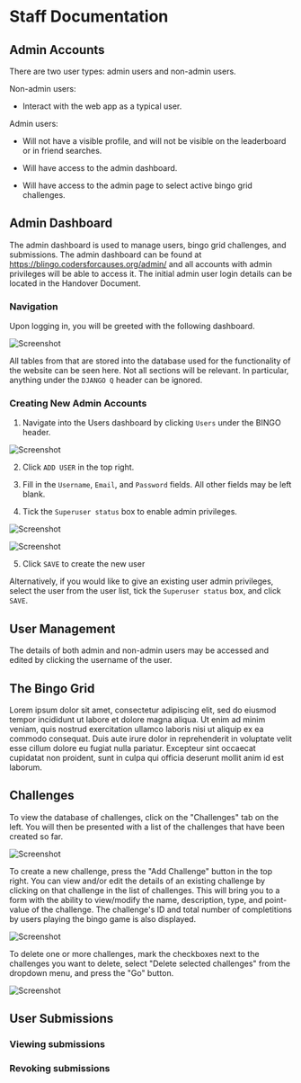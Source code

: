 # Staff Documentation

## Admin Accounts

There are two user types: admin users and non-admin users.

Non-admin users:

* Interact with the web app as a typical user.

Admin users:

* Will not have a visible profile, and will not be visible on the leaderboard or in friend searches.

* Will have access to the admin dashboard.

* Will have access to the admin page to select active bingo grid challenges.

## Admin Dashboard

The admin dashboard is used to manage users, bingo grid challenges, and submissions. The admin dashboard can be found at https://blingo.codersforcauses.org/admin/ and all accounts with admin privileges will be able to access it. The initial admin user login details can be located in the Handover Document.

### Navigation

Upon logging in, you will be greeted with the following dashboard.

![Screenshot](img/admin-dashboard-overview.png)

All tables from that are stored into the database used for the functionality of the website can be seen here. Not all sections will be relevant. In particular, anything under the `DJANGO Q` header can be ignored.

### Creating New Admin Accounts

1. Navigate into the Users dashboard by clicking `Users` under the BINGO header.

![Screenshot](img/create-new-admin.png)

2. Click `ADD USER` in the top right.

3. Fill in the `Username`, `Email`, and `Password` fields. All other fields may be left blank.

4. Tick the `Superuser status` box to enable admin privileges.

![Screenshot](img/new-admin-fields-1.png)

![Screenshot](img/new-admin-fields-2.png)

5. Click `SAVE` to create the new user

Alternatively, if you would like to give an existing user admin privileges, select the user from the user list, tick the `Superuser status` box, and click `SAVE`.

## User Management

The details of both admin and non-admin users may be accessed and edited by clicking the username of the user.

## The Bingo Grid

Lorem ipsum dolor sit amet, consectetur adipiscing elit, sed do eiusmod tempor incididunt ut labore et dolore magna aliqua. Ut enim ad minim veniam, quis nostrud exercitation ullamco laboris nisi ut aliquip ex ea commodo consequat. Duis aute irure dolor in reprehenderit in voluptate velit esse cillum dolore eu fugiat nulla pariatur. Excepteur sint occaecat cupidatat non proident, sunt in culpa qui officia deserunt mollit anim id est laborum.

## Challenges

To view the database of challenges, click on the "Challenges" tab on the left. You will then be presented with a list of the challenges that have been created so far.

![Screenshot](img/view-challenges.png)

To create a new challenge, press the "Add Challenge" button in the top right. You can view and/or edit the details of an existing challenge by clicking on that challenge in the list of challenges. This will bring you to a form with the ability to view/modify the name, description, type, and point-value of the challenge. The challenge's ID and total number of completitions by users playing the bingo game is also displayed.

![Screenshot](img/edit-challenge.png)

To delete one or more challenges, mark the checkboxes next to the challenges you want to delete, select "Delete selected challenges" from the dropdown menu, and press the "Go" button.

![Screenshot](img/delete-challenge.png)

## User Submissions

### Viewing submissions

### Revoking submissions
